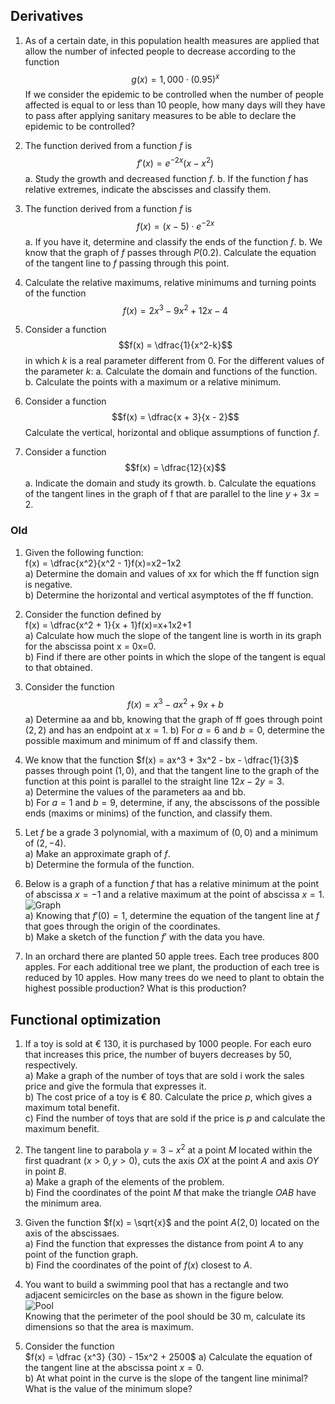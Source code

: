 ## Derivatives

1. As of a certain date, in this population health measures are applied that allow the number of infected people to decrease according to the function
$$g(x) = 1,000 \cdot (0.95)^x$$
If we consider the epidemic to be controlled when the number of people affected is equal to or less than 10 people, how many days will they have to pass after applying sanitary measures to be able to declare the epidemic to be controlled?

3. The function derived from a function $f$ is
$$f'(x) = e^{-2x}(x - x^2)$$
a. Study the growth and decreased function $f$.
b. If the function $f$ has relative extremes, indicate the abscisses and classify them.

4. The function derived from a function $f$ is
$$f(x) = (x - 5) \cdot e^{-2x}$$
a. If you have it, determine and classify the ends of the function $f$.
b. We know that the graph of $f$ passes through $P(0.2)$. Calculate the equation of the tangent line to $f$ passing through this point.

5. Calculate the relative maximums, relative minimums and turning points of the function
$$f(x) = 2x^3 - 9x^2 + 12x - 4$$

6. Consider a function
$$f(x) = \dfrac{1}{x^2-k}$$
in which $k$ is a real parameter different from 0. For the different values of the parameter $k$:
a. Calculate the domain and functions of the function.
b. Calculate the points with a maximum or a relative minimum.

7. Consider a function
$$f(x) = \dfrac{x + 3}{x - 2}$$
Calculate the vertical, horizontal and oblique assumptions of function $f$.

8. Consider a function
$$f(x) = \dfrac{12}{x}$$
a. Indicate the domain and study its growth.
b. Calculate the equations of the tangent lines in the graph of f that are parallel to the line $y + 3x = 2$.


### Old
1.  Given the following function:  
    f(x) = \dfrac{x^2}{x^2 - 1}f(x)=x2−1x2​  
    a) Determine the domain and values of  xx  for which the  ff  function sign is negative.  
    b) Determine the horizontal and vertical asymptotes of the  ff  function.
    
2.  Consider the function defined by  
    f(x) = \dfrac{x^2 + 1}{x + 1}f(x)=x+1x2+1​  
    a) Calculate how much the slope of the tangent line is worth in its graph for the abscissa point  x = 0x=0.  
    b) Find if there are other points in which the slope of the tangent is equal to that obtained.
    
3.  Consider the function  
$$f(x) = x^3 - ax^2 + 9x + b$$
    a) Determine  aa  and  bb, knowing that the graph of  ff  goes through point $(2, 2)$ and has an endpoint at  $x = 1$. 
    b) For  $a = 6$  and  $b = 0$, determine the possible maximum and minimum of  ff  and classify them.

1.  We know that the function  $f(x) = ax^3 + 3x^2 - bx - \dfrac{1}{3}$​  passes through point  $(1, 0)$, and that the tangent line to the graph of the function at this point is parallel to the straight line  $12x - 2y = 3$.  
    a) Determine the values of the parameters  aa  and  bb.  
    b) For  $a=1$  and  $b = 9$, determine, if any, the abscissons of the possible ends (maxims or minims) of the function, and classify them.
    
2.  Let  $f$  be a grade 3 polynomial, with a maximum of $(0,0)$  and a minimum of  $(2, -4)$.  
    a) Make an approximate graph of  $f$.  
    b) Determine the formula of the function.
    
3.  Below is a graph of a function  $f$  that has a relative minimum at the point of abscissa  $x = -1$  and a relative maximum at the point of abscissa  $x = 1$.  
    ![Graph](graph.svg)  
    a) Knowing that  $f'(0) = 1$, determine the equation of the tangent line at  $f$  that goes through the origin of the coordinates.  
    b) Make a sketch of the function  $f'$  with the data you have.
    
4.  In an orchard there are planted 50 apple trees. Each tree produces 800 apples. For each additional tree we plant, the production of each tree is reduced by 10 apples. How many trees do we need to plant to obtain the highest possible production? What is this production?
    

## Functional optimization

1.  If a toy is sold at € 130, it is purchased by 1000 people. For each euro that increases this price, the number of buyers decreases by 50, respectively.  
    a) Make a graph of the number of toys that are sold i work the sales price and give the formula that expresses it.  
    b) The cost price of a toy is € 80. Calculate the price  $p$, which gives a maximum total benefit.  
    c) Find the number of toys that are sold if the price is  $p$  and calculate the maximum benefit.

2.  The tangent line to parabola  $y = 3 - x^2$  at a point  $M$  located within the first quadrant $(x > 0, y > 0)$, cuts the axis  $OX$  at the point  $A$ and axis $OY$ in point $B$.  
    a) Make a graph of the elements of the problem.  
    b) Find the coordinates of the point $M$  that make the triangle  $OAB$  have the minimum area.
    
3.  Given the function  $f(x) = \sqrt{x}$  and the point  $A(2, 0)$  located on the axis of the abscissaes.  
    a) Find the function that expresses the distance from point  $A$  to any point of the function graph.  
    b) Find the coordinates of the point of  $f(x)$  closest to  $A$.
    
4.  You want to build a swimming pool that has a rectangle and two adjacent semicircles on the base as shown in the figure below.  
    ![Pool](pool.svg)  
    Knowing that the perimeter of the pool should be 30 m, calculate its dimensions so that the area is maximum.
    
5.  Consider the function  
    $f(x) = \dfrac {x^3} {30} - 15x^2 + 2500$
    a) Calculate the equation of the tangent line at the abscissa point $x = 0$.  
    b) At what point in the curve is the slope of the tangent line minimal? What is the value of the minimum slope?
<!--stackedit_data:
eyJoaXN0b3J5IjpbOTQ0NDk3NTIwLC0yNjI5MzI5NF19
-->